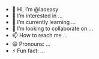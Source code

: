 - 👋 Hi, I’m @laoeasy
- 👀 I’m interested in ...
- 🌱 I’m currently learning ...
- 💞️ I’m looking to collaborate on ...
- 📫 How to reach me ...
- 😄 Pronouns: ...
- ⚡ Fun fact: ...

<!---
laoeasy/laoeasy is a ✨ special ✨ repository because its `README.md` (this file) appears on your GitHub profile.
You can click the Preview link to take a look at your changes.
--->

